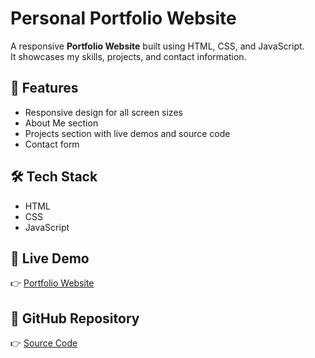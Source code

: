 # Personal Portfolio Website

A responsive **Portfolio Website** built using HTML, CSS, and JavaScript.  
It showcases my skills, projects, and contact information.

## 🚀 Features
- Responsive design for all screen sizes
- About Me section
- Projects section with live demos and source code
- Contact form

## 🛠️ Tech Stack
- HTML
- CSS
- JavaScript

## 🔗 Live Demo
👉 [Portfolio Website](https://shruti4025605.github.io/Portfolio/)

## 📂 GitHub Repository
👉 [Source Code](https://github.com/shruti4025605/Portfolio)
